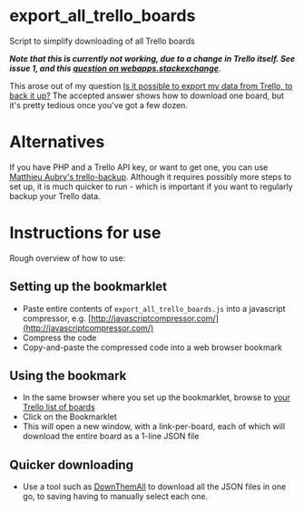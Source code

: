 export_all_trello_boards
========================

Script to simplify downloading of all Trello boards

***Note that this is currently not working, due to a change in Trello itself. See issue 1, and this [question on webapps.stackexchange](http://webapps.stackexchange.com/q/47272/9027)***.

This arose out of my question [Is it possible to export my data from Trello, to back it up?](http://webapps.stackexchange.com/questions/18975/is-it-possible-to-export-my-data-from-trello-to-back-it-up) The accepted answer shows how to download one board, but it's pretty tedious once you've got a few dozen.

# Alternatives

If you have PHP and a Trello API key, or want to get one, you can use [Matthieu Aubry's trello-backup](https://github.com/mattab/trello-backup). Although it requires possibly more steps to set up, it is much quicker to run - which is important if you want to regularly backup your Trello data.  

# Instructions for use

Rough overview of how to use:

## Setting up the bookmarklet

* Paste entire contents of `export_all_trello_boards.js` into a javascript compressor, e.g. [http://javascriptcompressor.com/](http://javascriptcompressor.com/)
* Compress the code
* Copy-and-paste the compressed code into a web browser bookmark

## Using the bookmark

* In the same browser where you set up the bookmarklet, browse to [your Trello list of boards](https://trello.com/)
* Click on the Bookmarklet
* This will open a new window, with a link-per-board, each of which will download the entire board as a 1-line JSON file

## Quicker downloading

* Use a tool such as [DownThemAll](https://addons.mozilla.org/en-US/firefox/addon/downthemall/) to download all the JSON files in one go, to saving having to manually select each one.